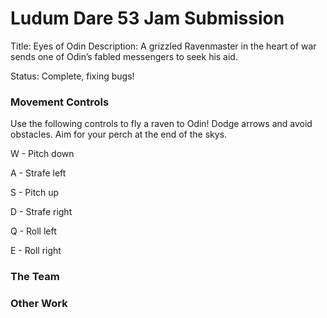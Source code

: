 # Ludum Dare 53 Jam Submission
Title: Eyes of Odin
Description: A grizzled Ravenmaster in the heart of war sends one of Odin’s fabled messengers to seek his aid.

Status: Complete, fixing bugs!

### Movement Controls

Use the following controls to fly a raven to Odin! Dodge arrows and avoid obstacles. Aim for your perch at the end of the skys.

  W - Pitch down  

  A - Strafe left  

  S - Pitch up  

  D - Strafe right  

  Q - Roll left  

  E - Roll right

### The Team
### Other Work
